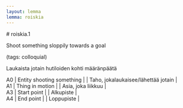 ```yaml
---
layout: lemma
lemma: roiskia
---
```


<div class="sense">
# <span class="sensename">roiskia.1</span>

<span class="description">Shoot something sloppily towards a goal</span>

(tags: colloquial)

<span class="description">Laukaista jotain hutiloiden kohti määränpäätä</span>

A0 | Entity shooting something |   | Taho, jokalaukaisee/lähettää jotain |  
A1 | Thing in motion |   | Asia, joka liikkuu |  
A3 | Start point |   | Alkupiste |  
A4 | End point |   | Loppupiste |  

</div>

